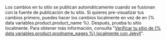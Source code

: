Los cambios en tu sitio se publican automáticamente cuando se fusionan con la fuente de publicación de tu sitio. Si quieres pre-visualizar tus cambios primero, puedes hacer los cambios localmente en vez de en {% data variables.product.product_name %}. Después, prueba tu sitio localmente. Para obtener más información, consulta "[Verificar tu sitio de {% data variables.product.prodname_pages %} localmente con Jekyll](/articles/testing-your-github-pages-site-locally-with-jekyll)".
